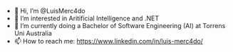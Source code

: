 - 👋 Hi, I’m @LuisMerc4do
- 👀 I’m interested in Aritificial Intelligence and .NET
- 🌱 I’m currently doing a Bachelor of Software Engineering (AI) at Torrens Uni Australia
- 📫 How to reach me: https://www.linkedin.com/in/luis-merc4do/

<!---
LuisMerc4do/LuisMerc4do is a ✨ special ✨ repository because its `README.md` (this file) appears on your GitHub profile.
You can click the Preview link to take a look at your changes.
--->
